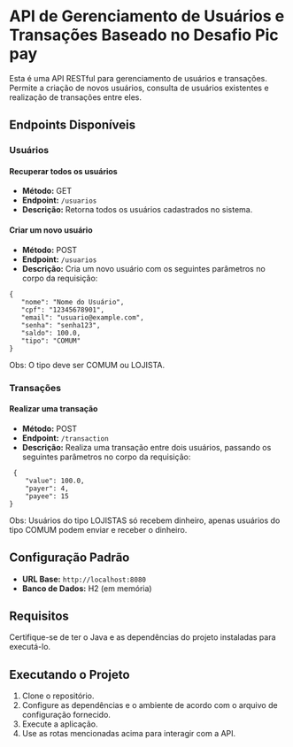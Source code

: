 # API de Gerenciamento de Usuários e Transações Baseado no Desafio Pic pay

Esta é uma API RESTful para gerenciamento de usuários e transações. Permite a criação de novos usuários, consulta de usuários existentes e realização de transações entre eles.

## Endpoints Disponíveis

### Usuários

#### Recuperar todos os usuários
- **Método:** GET
- **Endpoint:** `/usuarios`
- **Descrição:** Retorna todos os usuários cadastrados no sistema.

#### Criar um novo usuário
- **Método:** POST
- **Endpoint:** `/usuarios`
- **Descrição:** Cria um novo usuário com os seguintes parâmetros no corpo da requisição:
 ```
 {
    "nome": "Nome do Usuário",
    "cpf": "12345678901",
    "email": "usuario@example.com",
    "senha": "senha123",
    "saldo": 100.0,
    "tipo": "COMUM"
}
```
Obs: O tipo deve ser COMUM ou LOJISTA.

### Transações

#### Realizar uma transação
- **Método:** POST
- **Endpoint:** `/transaction`
- **Descrição:** Realiza uma transação entre dois usuários, passando os seguintes parâmetros no corpo da requisição:
```
 {
    "value": 100.0,
    "payer": 4,
    "payee": 15
}
```

Obs: Usuários do tipo LOJISTAS só recebem dinheiro, apenas usuários do tipo COMUM podem enviar e receber o dinheiro.

## Configuração Padrão

- **URL Base:** `http://localhost:8080`
- **Banco de Dados:** H2 (em memória)

## Requisitos

Certifique-se de ter o Java e as dependências do projeto instaladas para executá-lo.

## Executando o Projeto

1. Clone o repositório.
2. Configure as dependências e o ambiente de acordo com o arquivo de configuração fornecido.
3. Execute a aplicação.
4. Use as rotas mencionadas acima para interagir com a API.

